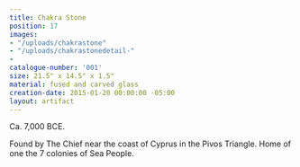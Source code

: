 ```yaml
---
title: Chakra Stone
position: 17
images:
- "/uploads/chakrastone"
- "/uploads/chakrastonedetail-"
- 
catalogue-number: '001'
size: 21.5" x 14.5" x 1.5"
material: fused and carved glass
creation-date: 2015-01-20 00:00:00 -05:00
layout: artifact
---
```


Ca. 7,000 BCE.

Found by The Chief near the coast of Cyprus in the Pivos Triangle. Home of one the 7 colonies of Sea People.